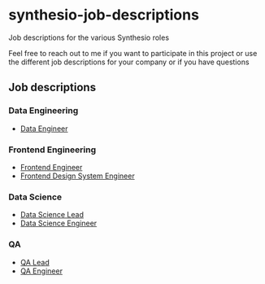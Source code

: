 # synthesio-job-descriptions

Job descriptions for the various Synthesio roles

Feel free to reach out to me if you want to participate in this project or use the different job descriptions for your company or if you have questions

## Job descriptions

### Data Engineering

* [Data Engineer](job-descriptions/data-engineer.md)

### Frontend Engineering

* [Frontend Engineer](job-descriptions/frontend-engineer.md)
* [Frontend Design System Engineer](job-descriptions/frontend-design-system-engineer.md)

### Data Science

* [Data Science Lead](job-descriptions/data-science-lead.md)
* [Data Science Engineer](job-descriptions/data-science-engineer.md)

### QA

* [QA Lead](job-descriptions/qa-lead.md)
* [QA Engineer](job-descriptions/qa-engineer.md)